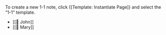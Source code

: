 To create a new 1-1 note, click {[Template: Instantiate Page]} and select the “1-1” template.

<!-- #query page where name =~ /^🧑[^\/]+$/ and name != "{{@page.name}}" order by lastModified desc select name render [[template/page]] -->
* [[🧑 John]] 
* [[🧑 Mary]]
<!-- /query -->